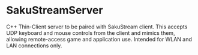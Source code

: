 # SakuStreamServer
C++ Thin-Client server to be paired with SakuStream client. This accepts UDP keyboard and mouse controls from the client and mimics them, allowing remote-access game and application use. Intended for WLAN and LAN connections only.
